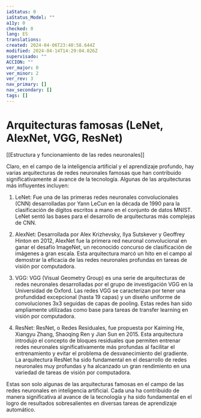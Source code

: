 ```yaml
---
iaStatus: 0
iaStatus_Model: ""
a11y: 0
checked: 0
lang: ES
translations: 
created: 2024-04-06T23:48:58.644Z
modified: 2024-04-14T14:29:04.026Z
supervisado: ""
ACCION: ""
ver_major: 0
ver_minor: 2
ver_rev: 3
nav_primary: []
nav_secondary: []
tags: []
---
```

# Arquitecturas famosas (LeNet, AlexNet, VGG, ResNet)

[[Estructura y funcionamiento de las  redes neuronales]]

Claro, en el campo de la inteligencia artificial y el aprendizaje profundo, hay varias arquitecturas de redes neuronales famosas que han contribuido significativamente al avance de la tecnología. Algunas de las arquitecturas más influyentes incluyen:

1. LeNet: Fue una de las primeras redes neuronales convolucionales (CNN) desarrolladas por Yann LeCun en la década de 1990 para la clasificación de dígitos escritos a mano en el conjunto de datos MNIST. LeNet sentó las bases para el desarrollo de arquitecturas más complejas de CNN.

2. AlexNet: Desarrollada por Alex Krizhevsky, Ilya Sutskever y Geoffrey Hinton en 2012, AlexNet fue la primera red neuronal convolucional en ganar el desafío ImageNet, un reconocido concurso de clasificación de imágenes a gran escala. Esta arquitectura marcó un hito en el campo al demostrar la eficacia de las redes neuronales profundas en tareas de visión por computadora.

3. VGG: VGG (Visual Geometry Group) es una serie de arquitecturas de redes neuronales desarrolladas por el grupo de investigación VGG en la Universidad de Oxford. Las redes VGG se caracterizan por tener una profundidad excepcional (hasta 19 capas) y un diseño uniforme de convoluciones 3x3 seguidas de capas de pooling. Estas redes han sido ampliamente utilizadas como base para tareas de transfer learning en visión por computadora.

4. ResNet: ResNet, o Redes Residuales, fue propuesta por Kaiming He, Xiangyu Zhang, Shaoqing Ren y Jian Sun en 2015. Esta arquitectura introdujo el concepto de bloques residuales que permiten entrenar redes neuronales significativamente más profundas al facilitar el entrenamiento y evitar el problema de desvanecimiento del gradiente. La arquitectura ResNet ha sido fundamental en el desarrollo de redes neuronales muy profundas y ha alcanzado un gran rendimiento en una variedad de tareas de visión por computadora.

Estas son solo algunas de las arquitecturas famosas en el campo de las redes neuronales en inteligencia artificial. Cada una ha contribuido de manera significativa al avance de la tecnología y ha sido fundamental en el logro de resultados sobresalientes en diversas tareas de aprendizaje automático.
